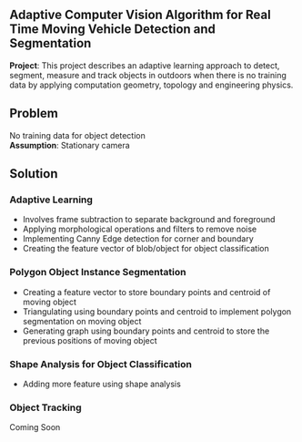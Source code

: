 ## Adaptive Computer Vision Algorithm for Real Time Moving Vehicle Detection and Segmentation
**Project**: This project describes an adaptive learning approach to detect, segment, measure and track objects in outdoors when there is no training data by applying computation geometry, topology and engineering physics. 
## Problem
No training data for object detection</br>
**Assumption**: Stationary camera
## Solution
### Adaptive Learning
- Involves frame subtraction to separate background and foreground
- Applying morphological operations and filters to remove noise 
- Implementing Canny Edge detection for corner and boundary 
- Creating the feature vector of blob/object for object classification 
### Polygon Object Instance Segmentation
- Creating a feature vector to store boundary points and centroid of moving object
- Triangulating using boundary points and centroid to implement polygon segmentation on moving object
- Generating graph using boundary points and centroid to store the previous positions of moving object
### Shape Analysis for Object Classification
- Adding more feature using shape analysis
### Object Tracking
Coming Soon
